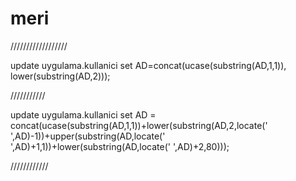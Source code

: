 # meri
//////////////////

update uygulama.kullanici set AD=concat(ucase(substring(AD,1,1)), lower(substring(AD,2)));

///////////


update uygulama.kullanici set AD = concat(ucase(substring(AD,1,1))+lower(substring(AD,2,locate(' ',AD)-1))+upper(substring(AD,locate(' ',AD)+1,1))+lower(substring(AD,locate(' ',AD)+2,80)));




////////////
